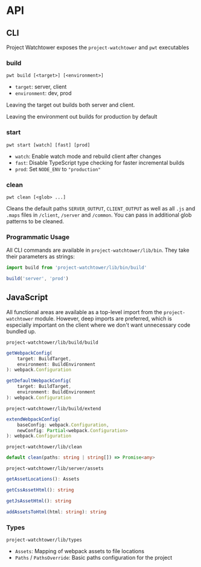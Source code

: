 # API

## CLI

Project Watchtower exposes the `project-watchtower` and `pwt` executables

### build

```
pwt build [<target>] [<environment>]
```

* `target`: server, client
* `environment`: dev, prod

Leaving the target out builds both server and client.

Leaving the environment out builds for production by default

### start

```
pwt start [watch] [fast] [prod]
```

*   `watch`: Enable watch mode and rebuild client after changes
*   `fast`: Disable TypeScript type checking for faster incremental builds
*   `prod`: Set `NODE_ENV` to `"production"`

### clean

```
pwt clean [<glob> ...]
```

Cleans the default paths `SERVER_OUTPUT`, `CLIENT_OUTPUT` as well as all `.js` and `.maps` files in `/client`, `/server` and `/common`. You can pass in additional glob patterns to be cleaned.

### Programmatic Usage

All CLI commands are available in `project-watchtower/lib/bin`. They take their parameters as strings:

```ts
import build from 'project-watchtower/lib/bin/build'

build('server', 'prod')
```

## JavaScript

All functional areas are available as a top-level import from the `project-watchtower` module. However, deep imports are preferred, which is especially important on the client where we don't want unnecessary code bundled up.

`project-watchtower/lib/build/build`

```ts
getWebpackConfig(
    target: BuildTarget,
    environment: BuildEnvironment
): webpack.Configuration

getDefaultWebpackConfig(
    target: BuildTarget,
    environment: BuildEnvironment
): webpack.Configuration
```

`project-watchtower/lib/build/extend`

```ts
extendWebpackConfig(
    baseConfig: webpack.Configuration,
    newConfig: Partial<webpack.Configuration>
): webpack.Configuration
```

`project-watchtower/lib/clean`

```ts
default clean(paths: string | string[]) => Promise<any>
```

`project-watchtower/lib/server/assets`

```ts
getAssetLocations(): Assets

getCssAssetHtml(): string

getJsAssetHtml(): string

addAssetsToHtml(html: string): string
```

### Types

`project-watchtower/lib/types`

*   `Assets`: Mapping of webpack assets to file locations
*   `Paths` / `PathsOverride`: Basic paths configuration for the project
